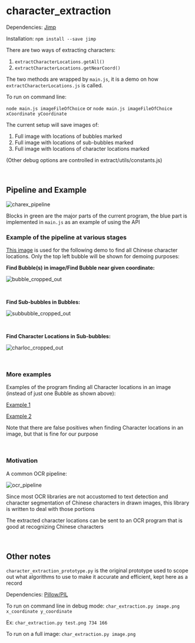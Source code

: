 # character_extraction

Dependencies: [Jimp](https://github.com/oliver-moran/jimp)

Installation: `npm install --save jimp`

There are two ways of extracting characters:

1. `extractCharacterLocations.getAll()`
2. `extractCharacterLocations.getNearCoord()`


The two methods are wrapped by `main.js`, it is a demo on how `extractCharacterLocations.js` is called.

To run on command line:

`node main.js imageFileOfChoice` or `node main.js imageFileOfChoice xCoordinate yCoordinate`

The current setup will save images of:

1. Full image with locations of bubbles marked
2. Full image with locations of sub-bubbles marked
3. Full image with locations of character locations marked

(Other debug options are controlled in extract/utils/constants.js)

<br/>
  
## Pipeline and Example

![charex_pipeline](https://cloud.githubusercontent.com/assets/7884896/18255404/69203208-7377-11e6-85bd-ddeca5e8f944.PNG)

Blocks in green are the major parts of the current program, the blue part is implemented in `main.js` as an example of using the API

### Example of the pipeline at various stages

[This image](https://cloud.githubusercontent.com/assets/7884896/18254911/0d993610-7371-11e6-96b3-eab3243830b0.jpg) is used for the following demo to find all Chinese character locations. Only the top left bubble will be shown for demoing purposes:

**Find Bubble(s) in image/Find Bubble near given coordinate:**

![bubble_cropped_out](https://cloud.githubusercontent.com/assets/7884896/18255197/ea75eada-7374-11e6-9fd3-4c6545af3831.PNG)

<br/>

**Find Sub-bubbles in Bubbles:**

![subbubble_cropped_out](https://cloud.githubusercontent.com/assets/7884896/18255198/f067ee2a-7374-11e6-866a-38dc771f868d.PNG)

<br/>

**Find Character Locations in Sub-bubbles:**

![charloc_cropped_out](https://cloud.githubusercontent.com/assets/7884896/18255199/f2d15be2-7374-11e6-9e81-3b5aafc2cec8.PNG)

<br/>

### More examples

Examples of the program finding all Character locations in an image (instead of just one Bubble as shown above):

[Example 1](https://cloud.githubusercontent.com/assets/7884896/18255202/014fceec-7375-11e6-8ac9-18dcbd6be936.png)

[Example 2](https://cloud.githubusercontent.com/assets/7884896/18255215/15c5ef6e-7375-11e6-96a1-fa15882c093a.png)

Note that there are false positives when finding Character locations in an image, but that is fine for our purpose

<br/>

### Motivation

A common OCR pipeline:

![ocr_pipeline](https://cloud.githubusercontent.com/assets/7884896/18254879/a508faa4-7370-11e6-9394-991fca7104d3.png)

Since most OCR libraries are not accustomed to text detection and character segmentation of Chinese characters in drawn images, this library is written to deal with those portions

The extracted character locations can be sent to an OCR program that is good at recognizing Chinese characters

<br/>

## Other notes

`character_extraction_prototype.py` is the original prototype used to scope out what algorithms to use to make it accurate and efficient, kept here as a record

Dependencies: [Pillow/PIL](https://python-pillow.github.io/)

To run on command line in debug mode:
`char_extraction.py image.png x_coordinate y_coordinate`

Ex:
`char_extraction.py test.png 734 166`

To run on a full image:
`char_extraction.py image.png`
